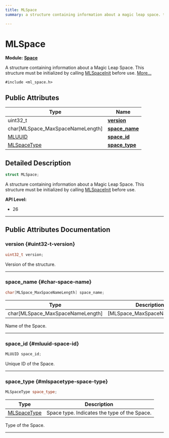 ```yaml
---
title: MLSpace
summary: a structure containing information about a magic leap space. this structure must be initialized by calling mlspaceinit before use. 

---
```


# MLSpace

**Module:** **[Space](/api-ref/api/Modules/group___space/group___space.md)**



A structure containing information about a Magic Leap Space. This structure must be initialized by calling [MLSpaceInit](/api-ref/api/Modules/group___space/group___space.md#void-mlspaceinit) before use.  [More...](#detailed-description)


`#include <ml_space.h>`

## Public Attributes

| Type           | Name           |
| -------------- | -------------- |
| uint32_t | **[version](/api-ref/api/Modules/group___space/struct_m_l_space.md#uint32-t-version)**  |
| char[MLSpace_MaxSpaceNameLength] | **[space_name](/api-ref/api/Modules/group___space/struct_m_l_space.md#char-space-name)**  |
| [MLUUID](/api-ref/api/Modules/group___common/struct_m_l_u_u_i_d.md) | **[space_id](/api-ref/api/Modules/group___space/struct_m_l_space.md#mluuid-space-id)**  |
| [MLSpaceType](/api-ref/api/Modules/group___space/group___space.md#enums-mlspacetype) | **[space_type](/api-ref/api/Modules/group___space/struct_m_l_space.md#mlspacetype-space-type)**  |

## Detailed Description

```cpp
struct MLSpace;
```

A structure containing information about a Magic Leap Space. This structure must be initialized by calling [MLSpaceInit](/api-ref/api/Modules/group___space/group___space.md#void-mlspaceinit) before use. 




**API Level:**
  * 26




-----------
## Public Attributes Documentation

### version {#uint32-t-version}

```cpp
uint32_t version;
```


Version of the structure. 





-----------

### space_name {#char-space-name}

```cpp
char[MLSpace_MaxSpaceNameLength] space_name;
```



| Type | Description |
|--|--|
| char[MLSpace_MaxSpaceNameLength] | [MLSpace_MaxSpaceNameLength] |


Name of the Space. 





-----------

### space_id {#mluuid-space-id}

```cpp
MLUUID space_id;
```


Unique ID of the Space. 





-----------

### space_type {#mlspacetype-space-type}

```cpp
MLSpaceType space_type;
```



| Type | Description |
|--|--|
| [MLSpaceType](/api-ref/api/Modules/group___space/group___space.md#enums-mlspacetype) | Space type. Indicates the type of the Space.  |


Type of the Space. 





-----------

